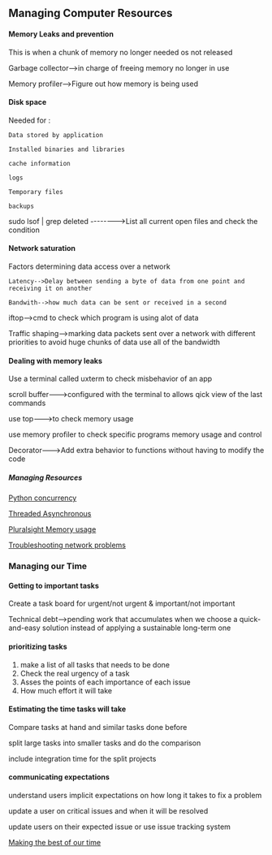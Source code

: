 ## Managing Computer Resources


#### Memory Leaks and prevention

This is when a chunk of memory no longer needed os not released

Garbage collector-->in charge of freeing memory no longer in use

Memory profiler-->Figure out how memory is being used

#### Disk space

Needed for :

    Data stored by application

    Installed binaries and libraries

    cache information

    logs

    Temporary files

    backups

sudo lsof | grep deleted   -------->List all current open files and check the condition


#### Network saturation

Factors determining data access over a network

    Latency-->Delay between sending a byte of data from one point and receiving it on another

    Bandwith-->how much data can be sent or received in a second

iftop-->cmd to check which program is using alot of data

Traffic shaping-->marking data packets sent over a network with different priorities
                to avoid huge chunks of data use all of the bandwidth


#### Dealing with memory leaks

Use a terminal called uxterm to check misbehavior of an app

scroll buffer--->configured with the terminal to allows qick view of the last commands

use top--->to check memory usage

use memory profiler to check specific programs memory usage and control

Decorator--->Add extra behavior to functions without having to modify the code

##### Managing Resources

[Python concurrency](https://realpython.com/python-concurrency/)

[Threaded Asynchronous](https://hackernoon.com/threaded-asynchronous-magic-and-how-to-wield-it-bba9ed602c32)

[Pluralsight Memory usage](https://www.pluralsight.com/blog/tutorials/how-to-profile-memory-usage-in-python)

[Troubleshooting network problems](https://www.linuxjournal.com/content/troubleshooting-network-problems)


### Managing our Time

#### Getting to important tasks

Create a task board for urgent/not urgent & important/not important

Technical debt-->pending work that accumulates when we choose a quick-and-easy
                 solution instead of applying a sustainable long-term one


#### prioritizing tasks

1. make a list of all tasks that needs to be done
2. Check the real urgency of a task
3. Asses the points of each importance of each issue
4. How much effort it will take


#### Estimating the time tasks will take

Compare tasks at hand and similar tasks done before

split large tasks into smaller tasks and do the comparison

include integration time for the split projects

#### communicating expectations

understand users implicit expectations on how long it takes to fix a problem

update a user on critical issues and when it will be resolved

update users on their expected issue or use issue tracking system

[Making the best of our time](https://blog.rescuetime.com/how-to-prioritize/)
